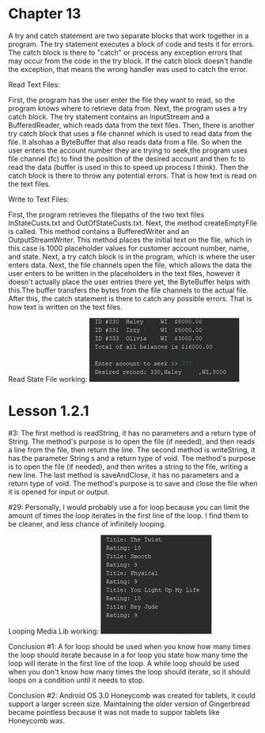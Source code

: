 <h1> Chapter 13 </h1>
<p> A try and catch statement are two separate blocks that work together in a program. The try statement executes a block of code
and tests it for errors. The catch block is there to "catch" or process any exception errors that may occur from the code in the
try block. If the catch block doesn't handle the exception, that means the wrong handler was used to catch the error. </p>

<p>Read Text Files:</p>
<p>First, the program has the user enter the file they want to read, so the program knows where to retrieve data from. Next, the program uses a try catch block. The try statement contains an InputStream and a BufferedReader, which reads data from the text files.
Then, there is another try catch block that uses a file channel which is used to read data from the file. It alsohas a ByteBuffer that also reads data from a file. So when the user enters the account number they are trying to seek,the
program uses file channel (fc) to find the position of the desired account and then fc to read the data (buffer is used in this to speed up process I think). Then the catch block is there to throw any potential errors. That is how text is read on
the text files. </p>

<p>Write to Text Files: </p>
<p> First, the program retrieves the filepaths of the two text files InStateCusts.txt and OutOfStateCusts.txt. Next, the method createEmptyFile is called. This method contains a BufferedWriter and an OutputStreamWriter.
This method places the initial  text on the file, which in this case is 1000 placeholder values for customer account number, name, and state. Next, a try
catch block is in the program, which is where the user enters data. Next, the file channels open the file, which allows the data the user enters to be written in the placeholders in
the text files, however it doesn't actually place the user entries there yet, the ByteBuffer helps with this.The buffer transfers the bytes from the file channels to the actual file. After
this, the catch statement is there to catch any possible errors. That is how text is written on the text files.  </p>

<p> Read State File working: <img src = "chapter13.PNG"> </p>

<h1> Lesson 1.2.1 </h1>
<p>#3: The first method is readString, it has no parameters and a return type of String. The method's purpose is to open the file (if needed),
and then reads a line from the file, then return the line. The second method is writeString, it has the parameter String s and a return
 type of void. The method's purpose is to open the file (if needed), and then writes a string to the file, writing a new line. The last
 method is saveAndClose, it has no parameters and a return type of void. The method's purpose is to save and close the file when it is
 opened for input or output.</p>
<p>#29: Personally, I would probably use a for loop because you can limit the amount of times the loop iterates in the first line
  of the loop. I find them to be cleaner, and less chance of infinitely looping.</p>

<p> Looping Media Lib working: <img src = "lesson121.PNG"> </p>
<p>Conclusion #1: A for loop should be used when you know how many times the loop should iterate because in a for loop you state
how many time the loop will iterate in the first line of the loop. A while loop should be used when you don't know how many times
the loop should iterate, so it should loops on a condition until it needs to stop.</p>
<p> Conclusion #2: Android OS 3.0 Honeycomb was created for tablets, it could support a larger screen size. Maintaining the older version of Gingerbread became pointless because it was not made to suppor tablets like Honeycomb was.  </p>
